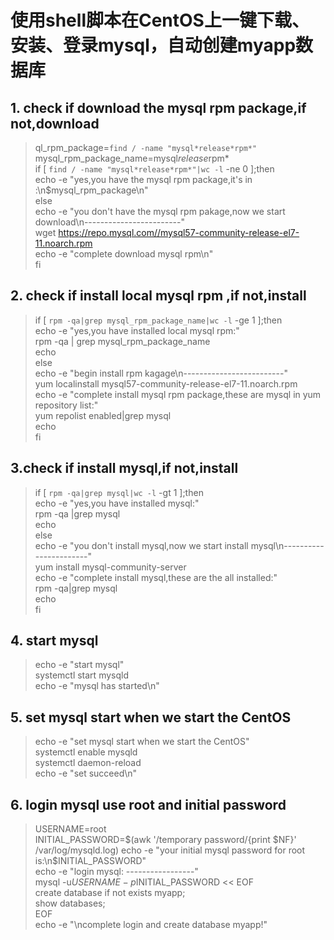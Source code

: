 # 使用shell脚本在CentOS上一键下载、安装、登录mysql，自动创建myapp数据库
## 1. check if download the mysql rpm package,if not,download
>ql_rpm_package=`find / -name "mysql*release*rpm*"`  
mysql_rpm_package_name=mysql*release*rpm*  
if [ `find / -name "mysql*release*rpm*"|wc -l` -ne 0 ];then  
echo -e "yes,you have the mysql rpm package,it's in :\n$mysql_rpm_package\n"  
else  
echo -e "you don't have the mysql rpm pakage,now we start download\n------------------------"  
wget https://repo.mysql.com//mysql57-community-release-el7-11.noarch.rpm  
echo -e "complete download mysql rpm\n"  
fi  
  
## 2. check if install local mysql rpm ,if not,install
>if [ `rpm -qa|grep mysql_rpm_package_name|wc -l` -ge 1 ];then  
echo -e "yes,you have installed local mysql rpm:"  
rpm -qa | grep mysql_rpm_package_name  
echo  
else  
echo -e "begin install rpm kagage\n-------------------------"  
yum localinstall mysql57-community-release-el7-11.noarch.rpm  
echo -e "complete install mysql rpm package,these are mysql in yum repository list:"  
yum repolist enabled|grep mysql  
echo  
fi  
## 3.check if install mysql,if not,install
>if [ `rpm -qa|grep mysql|wc -l` -gt 1 ];then  
echo -e "yes,you have installed mysql:"  
rpm -qa |grep mysql  
echo  
else  
echo -e "you don't install mysql,now we start install mysql\n-----------------------"  
yum install mysql-community-server  
echo -e "complete install mysql,these are the all installed:"  
rpm -qa|grep mysql  
echo  
fi  
  
## 4. start mysql
>echo -e "start mysql"  
systemctl start mysqld  
echo -e "mysql has started\n"  
  
## 5. set mysql start when we start the CentOS
>echo -e "set mysql start when we start the CentOS"  
systemctl enable mysqld  
systemctl daemon-reload  
echo -e "set succeed\n"  
  
## 6. login mysql use root and initial password
>USERNAME=root  
INITIAL_PASSWORD=$(awk '/temporary password/{print $NF}' /var/log/mysqld.log)  
echo -e "your initial mysql password for root is:\n$INITIAL_PASSWORD"  
echo -e "login mysql: -----------------"  
mysql -u$USERNAME -p$INITIAL_PASSWORD << EOF  
create database if not exists myapp;  
show databases;  
EOF  
echo -e "\ncomplete login and create database myapp!"  
